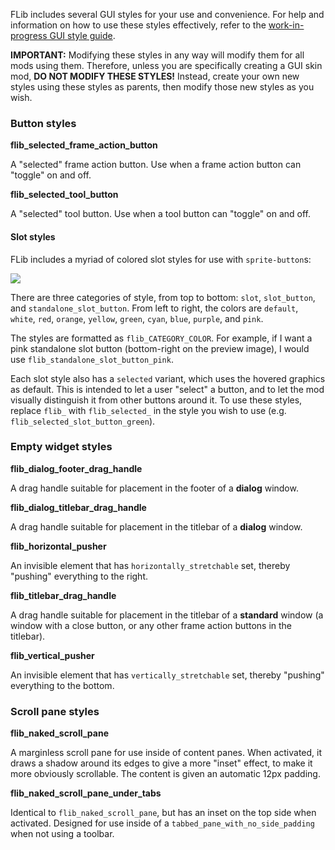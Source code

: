FLib includes several GUI styles for your use and convenience. For help and information on how to use these styles effectively, refer to the [work-in-progress GUI style guide](https://github.com/raiguard/Factorio-SmallMods/wiki/GUI-Style-Guide).

**IMPORTANT:** Modifying these styles in any way will modify them for all mods using them. Therefore, unless you are specifically creating a GUI skin mod, **DO NOT MODIFY THESE STYLES!** Instead, create your own new styles using these styles as parents, then modify those new styles as you wish.

### Button styles

**flib_selected_frame_action_button**

A "selected" frame action button. Use when a frame action button can "toggle" on and off.

**flib_selected_tool_button**

A "selected" tool button. Use when a tool button can "toggle" on and off.

#### Slot styles

FLib includes a myriad of colored slot styles for use with `sprite-button`s:

![](https://raw.githubusercontent.com/factoriolib/flib/a4eb6f47828cad98b63d8bed78b9af6106891c45/docs/assets/slot-style-examples.png)

There are three categories of style, from top to bottom: `slot`, `slot_button`, and `standalone_slot_button`. From left to right, the colors are `default`, `white`, `red`, `orange`, `yellow`, `green`, `cyan`, `blue`, `purple`, and `pink`.

The styles are formatted as `flib_CATEGORY_COLOR`. For example, if I want a pink standalone slot button (bottom-right on the preview image), I would use `flib_standalone_slot_button_pink`.

Each slot style also has a `selected` variant, which uses the hovered graphics as default. This is intended to let a user "select" a button, and to let the mod visually distinguish it from other buttons around it. To use these styles, replace `flib_` with `flib_selected_` in the style you wish to use (e.g. `flib_selected_slot_button_green`).

### Empty widget styles

**flib_dialog_footer_drag_handle**

A drag handle suitable for placement in the footer of a **dialog** window.

**flib_dialog_titlebar_drag_handle**

A drag handle suitable for placement in the titlebar of a **dialog** window.

**flib_horizontal_pusher**

An invisible element that has `horizontally_stretchable` set, thereby "pushing" everything to the right.

**flib_titlebar_drag_handle**

A drag handle suitable for placement in the titlebar of a **standard** window (a window with a close button, or any other frame action buttons in the titlebar).

**flib_vertical_pusher**

An invisible element that has `vertically_stretchable` set, thereby "pushing" everything to the bottom.

### Scroll pane styles

**flib_naked_scroll_pane**

A marginless scroll pane for use inside of content panes. When activated, it draws a shadow around its edges to give a more "inset" effect, to make it more obviously scrollable. The content is given an automatic 12px padding.

**flib_naked_scroll_pane_under_tabs**

Identical to `flib_naked_scroll_pane`, but has an inset on the top side when activated. Designed for use inside of a `tabbed_pane_with_no_side_padding` when not using a toolbar.
